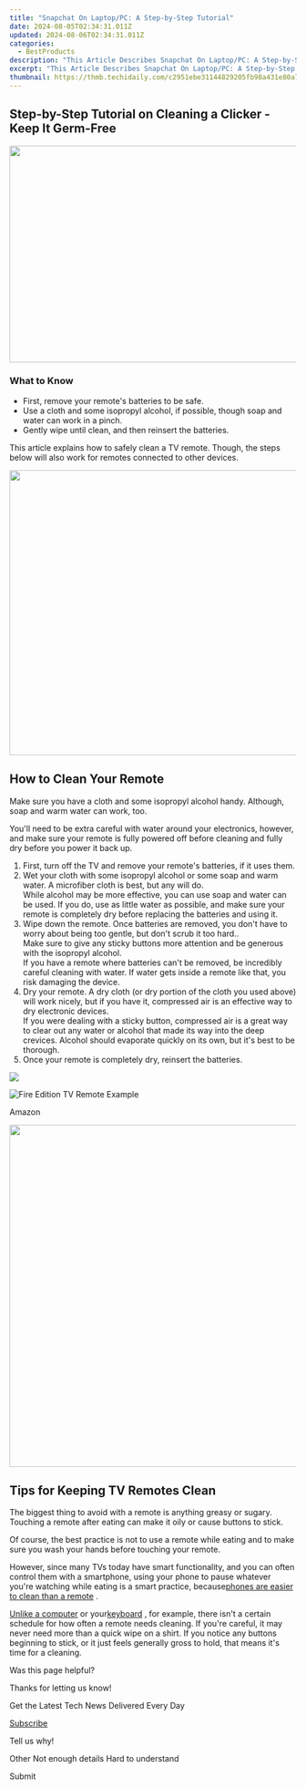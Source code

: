 ```yaml
---
title: "Snapchat On Laptop/PC: A Step-by-Step Tutorial"
date: 2024-08-05T02:34:31.011Z
updated: 2024-08-06T02:34:31.011Z
categories:
  - BestProducts
description: "This Article Describes Snapchat On Laptop/PC: A Step-by-Step Tutorial"
excerpt: "This Article Describes Snapchat On Laptop/PC: A Step-by-Step Tutorial"
thumbnail: https://thmb.techidaily.com/c2951ebe31144829205fb98a431e80a75ca2ddbe52aaeee27f66a87ef9a85b88.jpg
---
```


## Step-by-Step Tutorial on Cleaning a Clicker - Keep It Germ-Free
<!-- affiliate ads begin -->
<a href="https://twopages.pxf.io/c/5597632/2016067/18544" target="_top" id="2016067"><img src="//a.impactradius-go.com/display-ad/18544-2016067" border="0" alt="" width="1020" height="380"/></a><img height="0" width="0" src="https://imp.pxf.io/i/5597632/2016067/18544" style="position:absolute;visibility:hidden;" border="0" />
<!-- affiliate ads end -->
### What to Know

* First, remove your remote's batteries to be safe.
* Use a cloth and some isopropyl alcohol, if possible, though soap and water can work in a pinch.
* Gently wipe until clean, and then reinsert the batteries.

 This article explains how to safely clean a TV remote. Though, the steps below will also work for remotes connected to other devices.

<!-- affiliate ads begin -->
<a href="https://appsumo.8odi.net/c/5597632/2087407/7443" target="_top" id="2087407"><img src="//a.impactradius-go.com/display-ad/7443-2087407" border="0" alt="" width="600" height="500"/></a><img height="0" width="0" src="https://appsumo.8odi.net/i/5597632/2087407/7443" style="position:absolute;visibility:hidden;" border="0" />
<!-- affiliate ads end -->
## How to Clean Your Remote

 Make sure you have a cloth and some isopropyl alcohol handy. Although, soap and warm water can work, too.

 You'll need to be extra careful with water around your electronics, however, and make sure your remote is fully powered off before cleaning and fully dry before you power it back up.

1. First, turn off the TV and remove your remote's batteries, if it uses them.
2. Wet your cloth with some isopropyl alcohol or some soap and warm water. A microfiber cloth is best, but any will do.  
 While alcohol may be more effective, you can use soap and water can be used. If you do, use as little water as possible, and make sure your remote is completely dry before replacing the batteries and using it.
3. Wipe down the remote. Once batteries are removed, you don't have to worry about being too gentle, but don't scrub it too hard..  
 Make sure to give any sticky buttons more attention and be generous with the isopropyl alcohol.  
 If you have a remote where batteries can't be removed, be incredibly careful cleaning with water. If water gets inside a remote like that, you risk damaging the device.
4. Dry your remote. A dry cloth (or dry portion of the cloth you used above) will work nicely, but if you have it, compressed air is an effective way to dry electronic devices.  
 If you were dealing with a sticky button, compressed air is a great way to clear out any water or alcohol that made its way into the deep crevices. Alcohol should evaporate quickly on its own, but it's best to be thorough.
5. Once your remote is completely dry, reinsert the batteries.

<!-- affiliate ads begin -->
<a href="https://shop.manycam.com/order/checkout.php?PRODS=17728032&QTY=1&AFFILIATE=108875&CART=1"><img src="https://secure.avangate.com/images/merchant/8230bea7d54bcdf99cdfe85cb07313d5/mcaffbanner920x120.png" border="0"></a>
<!-- affiliate ads end -->
![Fire Edition TV Remote Example](https://www.lifewire.com/thmb/j_1VlEaUxj1pUKnYyeA5gkLraRI=/1500x0/filters:no_upscale():max_bytes(150000):strip_icc():format(webp)/insignia-fire-edition-tv-remote-xx-f5ac25aa0e54455381ea0895dfd4d5b1.jpg)

Amazon

<!-- affiliate ads begin -->
<a href="https://appsumo.8odi.net/c/5597632/2075475/7443" target="_top" id="2075475"><img src="//a.impactradius-go.com/display-ad/7443-2075475" border="0" alt="" width="1200" height="600"/></a><img height="0" width="0" src="https://appsumo.8odi.net/i/5597632/2075475/7443" style="position:absolute;visibility:hidden;" border="0" />
<!-- affiliate ads end -->
## Tips for Keeping TV Remotes Clean

 The biggest thing to avoid with a remote is anything greasy or sugary. Touching a remote after eating can make it oily or cause buttons to stick.

 Of course, the best practice is not to use a remote while eating and to make sure you wash your hands before touching your remote.

 However, since many TVs today have smart functionality, and you can often control them with a smartphone, using your phone to pause whatever you're watching while eating is a smart practice, because[phones are easier to clean than a remote](https://www.lifewire.com/how-to-clean-phone-screen-4688907) .

[Unlike a computer](https://www.lifewire.com/clean-your-pc-5074108) or your[keyboard](https://www.lifewire.com/how-to-clean-a-computer-keyboard-4842327) , for example, there isn't a certain schedule for how often a remote needs cleaning. If you're careful, it may never need more than a quick wipe on a shirt. If you notice any buttons beginning to stick, or it just feels generally gross to hold, that means it's time for a cleaning.

Was this page helpful?

Thanks for letting us know!

 Get the Latest Tech News Delivered Every Day

[Subscribe](https://www.lifewire.com/#)

Tell us why!

 Other  Not enough details  Hard to understand

 Submit

<ins class="adsbygoogle"
     style="display:block"
     data-ad-format="autorelaxed"
     data-ad-client="ca-pub-7571918770474297"
     data-ad-slot="1223367746"></ins>



<ins class="adsbygoogle"
     style="display:block"
     data-ad-client="ca-pub-7571918770474297"
     data-ad-slot="8358498916"
     data-ad-format="auto"
     data-full-width-responsive="true"></ins>
